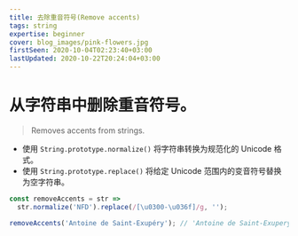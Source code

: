 ```yaml
---
title: 去除重音符号(Remove accents)
tags: string
expertise: beginner
cover: blog_images/pink-flowers.jpg
firstSeen: 2020-10-04T02:23:40+03:00
lastUpdated: 2020-10-22T20:24:04+03:00
---
```


# 从字符串中删除重音符号。
> Removes accents from strings.

- 使用 `String.prototype.normalize()` 将字符串转换为规范化的 Unicode 格式。
- 使用 `String.prototype.replace()` 将给定 Unicode 范围内的变音符号替换为空字符串。

```js
const removeAccents = str =>
  str.normalize('NFD').replace(/[\u0300-\u036f]/g, '');
```

```js
removeAccents('Antoine de Saint-Exupéry'); // 'Antoine de Saint-Exupery'
```
